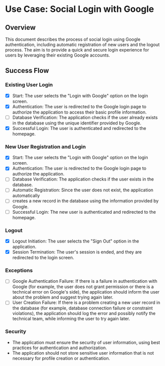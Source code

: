 # Use Case: Social Login with Google

## Overview

This document describes the process of social login using Google authentication, including automatic registration of new users and the logout process. The aim is to provide a quick and secure login experience for users by leveraging their existing Google accounts.

## Success Flow

### Existing User Login

- [x] Start: The user selects the "Login with Google" option on the login screen.
- [x] Authentication: The user is redirected to the Google login page to authorize the application to access their basic profile information.
- [ ] Database Verification: The application checks if the user already exists in the database using the unique identifier provided by Google.
- [x] Successful Login: The user is authenticated and redirected to the homepage.

### New User Registration and Login
- [x] Start: The user selects the "Login with Google" option on the login screen.
- [x] Authentication: The user is redirected to the Google login page to authorize the application.
- [ ] Database Verification: The application checks if the user exists in the database.
- [ ] Automatic Registration: Since the user does not exist, the application automatically 
- [ ] creates a new record in the database using the information provided by Google.
- [ ] Successful Login: The new user is authenticated and redirected to the homepage.

### Logout
- [x] Logout Initiation: The user selects the "Sign Out" option in the application.
- [x] Session Termination: The user's session is ended, and they are redirected to the login screen.

### Exceptions

- [ ] Google Authentication Failure: If there is a failure in authentication with Google (for example, the user does not grant permission or there is a technical error on Google's side), the application should inform the user about the problem and suggest trying again later.
- [ ] User Creation Failure: If there is a problem creating a new user record in the database (for example, database connection failure or constraint violations), the application should log the error and possibly notify the technical team, while informing the user to try again later.

### Security
- The application must ensure the security of user information, using best practices for authentication and authorization.
- The application should not store sensitive user information that is not necessary for profile creation or authentication.